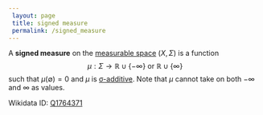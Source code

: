 ```yaml
---
 layout: page
 title: signed measure
 permalink: /signed_measure
---
```

A **signed measure** on the [measurable space](https://defsmath.github.io/DefsMath/measurable) $(X,\Sigma)$ is a function $$\mu: \Sigma \to \mathbb R \cup \{-\infty\} \text{ or } \mathbb R \cup \{\infty\}$$ such that $\mu(\emptyset) =0$ and $\mu$ is [σ-additive](https://defsmath.github.io/DefsMath/σ-additive). Note that $\mu$ cannot take on both $-\infty$ and $\infty$ as values.

Wikidata ID: [Q1764371](https://www.wikidata.org/wiki/Q1764371)